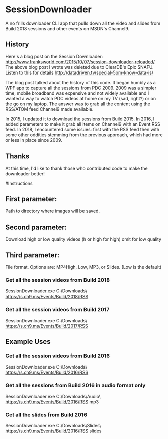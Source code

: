 # SessionDownloader

A no frills downloader CLI app that pulls down all the video and slides from Build 2018 sessions and other events on MSDN's Channel9.

## History
Here's a blog post on the Session Downloader: http://www.franksworld.com/2015/10/07/session-downloader-reloaded/
The above blog post I wrote was deleted due to ClearDB's Epic SNAFU. Listen to this for details http://datadriven.tv/special-5pm-know-data-is/ 

The blog post talked about the history of this code. It began humbly as a WPF app to capture all the sessions from PDC 2009. 2009 was a simpler time, mobile broadband was expensive and not widely available and I wanted a way to watch PDC videos at home on my TV (sad, right?) or on the go on my laptop. The answer was to grab all the content using the RSS/ATOM feed Channel9 made available.

In 2015, I updated it to download the sessions from Build 2015. In 2016, I added parameters to make it grab all items on Channel9 with an Event RSS feed. In 2018, I encountered some issues: first with the RSS feed then with some other oddities stemming from the previous approach, which had more or less in place since 2009. 

## Thanks
At this time, I'd like to thank those who contributed code to make the downloader better!

#Instructions

## First parameter: 
Path to directory where images will be saved.

## Second parameter: 
Download high or low quality videos (h or high for high) omit for low quality

## Third parameter: 
File format. Options are: MP4High, Low, MP3, or Slides. (Low is the default)

### Get all the session videos from Build 2018
SessionDownloader.exe C:\Downloads\ https://s.ch9.ms/Events/Build/2018/RSS


### Get all the session videos from Build 2017
SessionDownloader.exe C:\Downloads\ https://s.ch9.ms/Events/Build/2017/RSS
## Example Uses


### Get all the session videos from Build 2016
SessionDownloader.exe C:\Downloads\ https://s.ch9.ms/Events/Build/2016/RSS 

### Get all the sessions from Build 2016 in audio format only
SessionDownloader.exe C:\Downloads\Audio\ https://s.ch9.ms/Events/Build/2016/RSS mp3

### Get all the slides from Build 2016
SessionDownloader.exe C:\Downloads\Slides\ https://s.ch9.ms/Events/Build/2016/RSS slides



